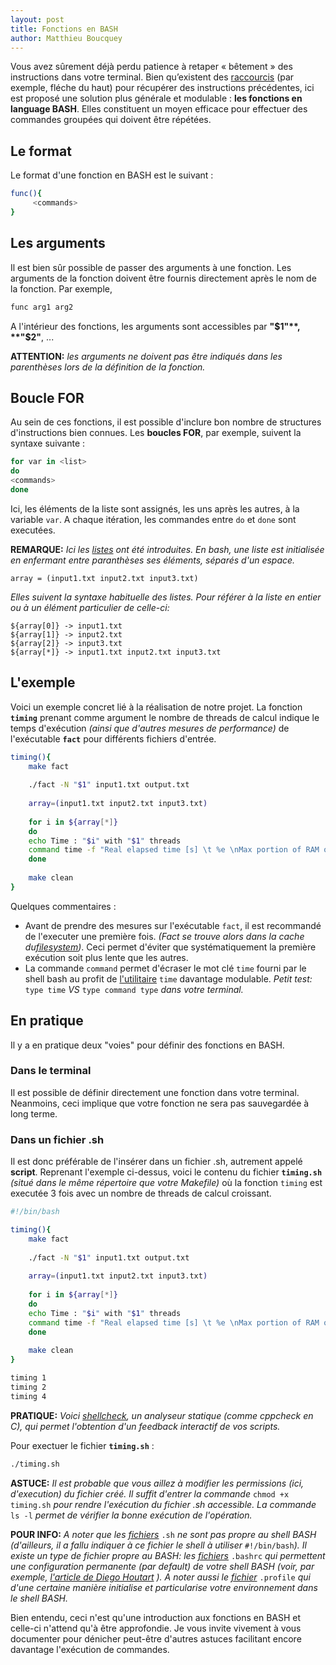```yaml
---
layout: post
title: Fonctions en BASH
author: Matthieu Boucquey
---
```


Vous avez sûrement déjà perdu patience à retaper « bêtement » des instructions dans votre terminal. Bien qu’existent des [raccourcis]({{site.baseurl}}/arrows/) (par exemple, fléche du haut) pour récupérer des instructions précédentes, ici est proposé une solution plus générale et modulable : **les fonctions en language BASH**. Elles constituent un moyen efficace pour effectuer des commandes groupées qui doivent être répétées. 

## Le format

Le format d'une fonction en BASH est le suivant : 
```bash
func(){
     <commands>
}
```

## Les arguments

Il est bien sûr possible de passer des arguments à une fonction. Les arguments de la fonction doivent être fournis directement après le nom de la fonction. Par exemple,
```bash
func arg1 arg2
```
A l'intérieur des fonctions, les arguments sont accessibles par **"$1"**, **"$2"**, ...

**ATTENTION:** *les arguments ne doivent pas être indiqués dans les parenthèses lors de la définition de la fonction.*

## Boucle FOR

Au sein de ces fonctions, il est possible d'inclure bon nombre de structures d'instructions bien connues. Les **boucles FOR**, par exemple, suivent la syntaxe suivante : 
```bash
for var in <list>
do
<commands>
done
```
Ici, les éléments de la liste sont assignés, les uns après les autres, à la variable `var`. A chaque itération, les commandes entre `do` et `done` sont executées.

**REMARQUE:** *Ici les [listes](https://www.linuxjournal.com/content/bash-arrays) ont été introduites. En bash, une liste est initialisée en enfermant entre paranthèses ses éléments, séparés d'un espace.*
```
array = (input1.txt input2.txt input3.txt)
```
*Elles suivent la syntaxe habituelle des listes. Pour référer à la liste en entier ou à un élément particulier de celle-ci:*
```
${array[0]} -> input1.txt 
${array[1]} -> input2.txt 
${array[2]} -> input3.txt
${array[*]} -> input1.txt input2.txt input3.txt
```

## L'exemple

Voici un exemple concret lié à la réalisation de notre projet. La fonction **`timing`** prenant comme argument le nombre de threads de calcul indique le temps d'exécution *(ainsi que d'autres mesures de performance)* de l'exécutable **`fact`** pour différents fichiers d'entrée.
```bash
timing(){
	make fact
	
	./fact -N "$1" input1.txt output.txt
	
	array=(input1.txt input2.txt input3.txt)
	
	for i in ${array[*]}
	do
	echo Time : "$i" with "$1" threads
	command time -f "Real elapsed time [s] \t %e \nMax portion of RAM occupied [Kbytes] \t %M\n" ./fact -N "$1" "$i" output.txt
	done
	
	make clean
}
```
Quelques commentaires :
* Avant de prendre des mesures sur l'exécutable `fact`, il est recommandé de l'executer une première fois. *(Fact se trouve alors dans la cache du*[*filesystem*](https://docs.oracle.com/cd/E19424-01/820-4811/anobm/index.html)*)*. Ceci permet d'éviter que systématiquement la première exécution soit plus lente que les autres.
* La commande `command` permet d'écraser le mot clé `time` fourni par le shell bash au profit de [l'utilitaire](http://man7.org/linux/man-pages/man1/time.1.html) `time` davantage modulable. *Petit test:* `type time` *VS* `type command type` *dans votre terminal.*

## En pratique
Il y a en pratique deux "voies" pour définir des fonctions en BASH.

###  Dans le terminal
Il est possible de définir directement une fonction dans votre terminal. Neanmoins, ceci implique que votre fonction ne sera pas sauvegardée à long terme.

### Dans un fichier .sh
Il est donc préférable de l'insérer dans un fichier .sh, autrement appelé **script**. Reprenant l'exemple ci-dessus, voici le contenu du fichier **`timing.sh`** *(situé dans le même répertoire que votre Makefile)* où la fonction `timing` est executée 3 fois avec un nombre de threads de calcul croissant.
```bash
#!/bin/bash

timing(){
	make fact
	
	./fact -N "$1" input1.txt output.txt
	
	array=(input1.txt input2.txt input3.txt)
	
	for i in ${array[*]}
	do
	echo Time : "$i" with "$1" threads
	command time -f "Real elapsed time [s] \t %e \nMax portion of RAM occupied [Kbytes] \t %M\n" ./fact -N "$1" "$i" output.txt
	done
	
	make clean
}

timing 1
timing 2
timing 4
```
**PRATIQUE:** *Voici [shellcheck](https://www.shellcheck.net/), un analyseur statique (comme cppcheck en C), qui permet l'obtention d'un feedback interactif de vos scripts.*

Pour exectuer le fichier **`timing.sh`** : 
```bash
./timing.sh
```
**ASTUCE:** *Il est probable que vous aillez à modifier les permissions (ici, d'execution) du fichier créé. Il suffit d'entrer la commande* `chmod +x timing.sh` *pour rendre l'exécution du fichier .sh accessible.  La commande* `ls -l` *permet de vérifier la bonne exécution de l'opération.*

**POUR INFO:** *A noter que les [fichiers](https://stackoverflow.com/questions/13805295/whats-a-sh-file)* `.sh` *ne sont pas propre au shell BASH (d'ailleurs, il a fallu indiquer à ce fichier le shell à utiliser* `#!/bin/bash`*). Il existe un type de fichier propre au BASH: les [fichiers](https://www.maketecheasier.com/what-is-bashrc/)* `.bashrc` *qui permettent une configuration permanente (par default) de votre shell BASH (voir, par exemple, [l'article de Diego Houtart]({{site.baseurl}}/2020-04-08-Alias/) ). A noter aussi le [fichier](https://www.quora.com/What-is-profile-file-in-Linux)* `.profile` *qui d'une certaine manière initialise et particularise votre environnement dans le shell BASH.*

Bien entendu, ceci n'est qu'une introduction aux fonctions en BASH et celle-ci n'attend qu'à être approfondie. Je vous invite vivement à vous documenter pour dénicher peut-être d'autres astuces facilitant encore davantage l'exécution de commandes.
